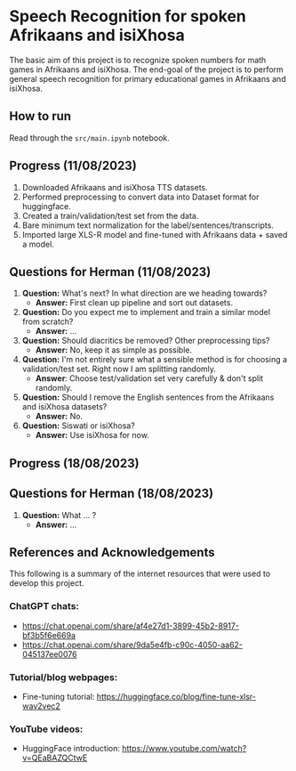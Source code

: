 # Speech Recognition for spoken Afrikaans and isiXhosa

The basic aim of this project is to recognize spoken numbers for math games 
in Afrikaans and isiXhosa. The end-goal of the project is to perform 
general speech recognition for primary educational games in Afrikaans and 
isiXhosa.

## How to run

Read through the ``src/main.ipynb`` notebook.

## Progress (11/08/2023)

   1. Downloaded Afrikaans and isiXhosa TTS datasets.
   2. Performed preprocessing to convert data into Dataset format for huggingface.
   3. Created a train/validation/test set from the data.
   4. Bare minimum text normalization for the label/sentences/transcripts.
   5. Imported large XLS-R model and fine-tuned with Afrikaans data + saved a model.

## Questions for Herman (11/08/2023)

   1. **Question:** What's next? In what direction are we heading towards?
        - **Answer:** First clean up pipeline and sort out datasets.
   2. **Question:** Do you expect me to implement and train a similar model from scratch?
        - **Answer:** ...
   3. **Question:** Should diacritics be removed? Other preprocessing tips?
        - **Answer:** No, keep it as simple as possible.
   4. **Question:** I'm not entirely sure what a sensible method is for 
      choosing a validation/test set. Right now I am splitting
      randomly.
        - **Answer**: Choose test/validation set very carefully & don't split randomly.
   5. **Question:** Should I remove the English sentences from the Afrikaans and
      isiXhosa datasets?
        - **Answer:** No.
   6. **Question:** Siswati or isiXhosa?
        - **Answer:** Use isiXhosa for now.

## Progress (18/08/2023)

## Questions for Herman (18/08/2023)

   1. **Question:** What ... ?
        - **Answer:** ...

## References and Acknowledgements

This following is a summary of the internet resources that were used
to develop this project.

### ChatGPT chats:

 - https://chat.openai.com/share/af4e27d1-3899-45b2-8917-bf3b5f6e669a
 - https://chat.openai.com/share/9da5e4fb-c90c-4050-aa62-045137ee0076

### Tutorial/blog webpages:

 - Fine-tuning tutorial: https://huggingface.co/blog/fine-tune-xlsr-wav2vec2

### YouTube videos:

 - HuggingFace introduction: https://www.youtube.com/watch?v=QEaBAZQCtwE

